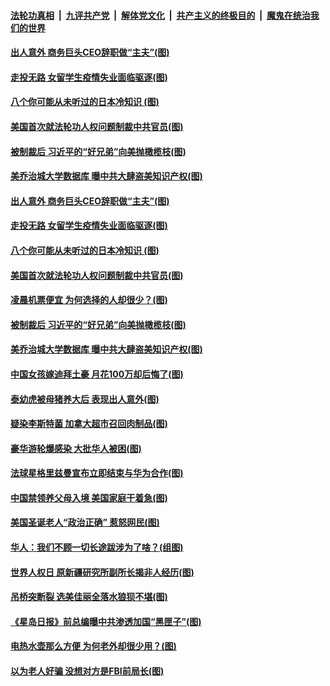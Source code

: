 

####  [法轮功真相](../../../../basic/blob/master/README.md?t=12122331) &nbsp;|&nbsp; [九评共产党](../../../../9ping.md/blob/master/README.md?t=12122331) &nbsp;|&nbsp; [解体党文化](../../../../jtdwh.md/blob/master/README.md?t=12122331)  &nbsp;|&nbsp; [共产主义的终极目的](../../../../gczydzjmd.md/blob/master/README.md?t=12122331) &nbsp;|&nbsp; [魔鬼在统治我们的世界](../../../../mgztzwmdsj.md/blob/master/README.md?t=12122331) 

#### [出人意外 商务巨头CEO辞职做“主夫”(图)](../pages/p3/955595.md?t=12122331) 

#### [走投无路 女留学生疫情失业面临驱逐(图)](../pages/p3/955557.md?t=12122331) 

#### [八个你可能从未听过的日本冷知识 (图)](../pages/p3/955552.md?t=12122331) 

#### [美国首次就法轮功人权问题制裁中共官员(图)](../pages/p3/955527.md?t=12122331) 

#### [被制裁后 习近平的“好兄弟”向美抛橄榄枝(图)](../pages/p3/955521.md?t=12122331) 

#### [美乔治城大学数据库 曝中共大肆盗美知识产权(图)](../pages/p3/955532.md?t=12122331) 

#### [出人意外 商务巨头CEO辞职做“主夫”(图)](../pages/p3/955595.md?t=12122331) 

#### [走投无路 女留学生疫情失业面临驱逐(图)](../pages/p3/955557.md?t=12122331) 

#### [八个你可能从未听过的日本冷知识 (图)](../pages/p3/955552.md?t=12122331) 

#### [美国首次就法轮功人权问题制裁中共官员(图)](../pages/p3/955527.md?t=12122331) 

#### [凌晨机票便宜 为何选择的人却很少？(图)](../pages/p3/955533.md?t=12122331) 

#### [被制裁后 习近平的“好兄弟”向美抛橄榄枝(图)](../pages/p3/955521.md?t=12122331) 

#### [美乔治城大学数据库 曝中共大肆盗美知识产权(图)](../pages/p3/955532.md?t=12122331) 

#### [中国女孩嫁迪拜土豪 月花100万却后悔了(图)](../pages/p3/955513.md?t=12122331) 

#### [泰幼虎被母猪养大后 表现出人意外(图)](../pages/p3/955493.md?t=12122331) 

#### [疑染李斯特菌 加拿大超市召回肉制品(图)](../pages/p3/955434.md?t=12122331) 

#### [豪华游轮爆感染 大批华人被困(图)](../pages/p3/955407.md?t=12122331) 

#### [法球星格里兹曼宣布立即结束与华为合作(图)](../pages/p3/955403.md?t=12122331) 

#### [中国禁领养父母入境 美国家庭干着急(图)](../pages/p3/955404.md?t=12122331) 

#### [美国圣诞老人“政治正确” 惹怒网民(图)](../pages/p3/955378.md?t=12122331) 

#### [华人：我们不顾一切长途跋涉为了啥？(组图)](../pages/p3/955365.md?t=12122331) 

#### [世界人权日 原新疆研究所副所长揭非人经历(图)](../pages/p3/955343.md?t=12122331) 

#### [吊桥突断裂 选美佳丽全落水狼狈不堪(图)](../pages/p3/955355.md?t=12122331) 

#### [《星岛日报》前总编曝中共渗透加国“黑匣子”(图)](../pages/p3/955307.md?t=12122331) 

#### [电热水壶那么方便 为何老外却很少用？(图)](../pages/p3/955289.md?t=12122331) 

#### [以为老人好骗 没想对方是FBI前局长(图)](../pages/p3/955287.md?t=12122331) 

